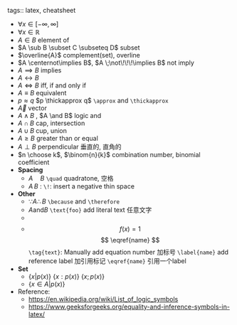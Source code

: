 tags:: latex, cheatsheet

- $\forall x \in [-\infty,\infty]$
- $\forall x \in \mathbb{R}$
- $A \in B$ element of
- $A \sub B \subset C \subseteq D$ subset
- $\overline{A}$ complement(set), overline
- $A \centernot\implies B$, $A \;\not\!\!\!\implies B$ not imply
- $A \implies B$ implies
- $A \leftrightarrow B$
- $A \iff B$ iff, if and only if
- $A \equiv B$ equivalent
- $p \approx q$ $p \thickapprox q$ `\approx` and `\thickapprox`
- $\vec{A}$ vector
- $A \land B$ , $A \and B$ logic and
- $A \cap B$ cap, intersection
- $A \cup B$ cup, union
- $A \ge B$ greater than or equal
- $A \perp B$ perpendicular 垂直的, 直角的
- $n \choose k$, $\binom{n}{k}$  combination number,  binomial coefficient
- **Spacing**
	- $A \quad B$ `\quad` quadratone, 空格
	- $A \!\! B$ : `\!`: insert a negative thin space
- **Other**
	- $\because A \therefore B$ `\because` and `\therefore`
	- $A \text{and} B$ `\text{foo}` add literal text 任意文字
	-
	- $$f(x) = 1 \tag{2.34} \label{foo}$$
	  $$ \eqref{name} $$
	  `\tag{text}`: Manually add equation number 加标号
	  `\label{name}` add reference label 加引用标记
	  `\eqref{name}` 引用一个label
- **Set**
	- $\{x | p(x)\}$ $\{x : p(x)\}$ $\{x ; p(x)\}$
	- $\{x \in A | p(x) \}$
- Reference:
	- https://en.wikipedia.org/wiki/List_of_logic_symbols
	- https://www.geeksforgeeks.org/equality-and-inference-symbols-in-latex/